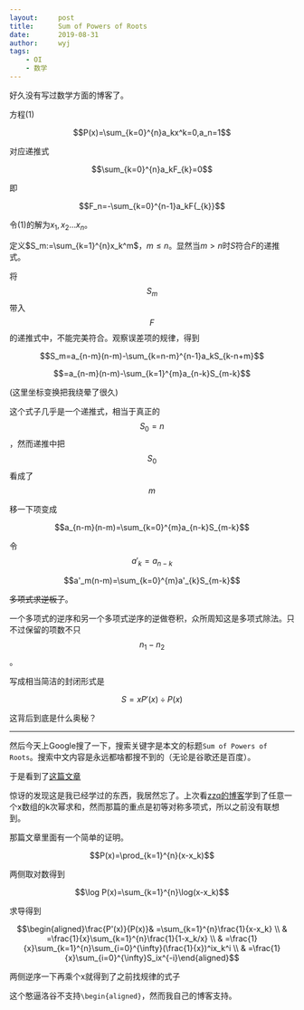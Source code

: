 ```yaml
---
layout:		post
title:		Sum of Powers of Roots
date:		2019-08-31
author:		wyj
tags:
    - OI
    - 数学
---
```


好久没有写过数学方面的博客了。

方程(1)

$$P(x)=\sum_{k=0}^{n}a_kx^k=0,a_n=1$$

对应递推式

$$\sum_{k=0}^{n}a_kF_{k}=0$$

即

$$F_n=-\sum_{k=0}^{n-1}a_kF{_{k}}$$

令(1)的解为$x_1,x_2\ldots x_n$。

定义$S_m:=\sum_{k=1}^{n}x_k^m$，$m\le n$。显然当$m\gt n$时$S$符合$F$的递推式。

将$$S_m$$带入$$F$$的递推式中，不能完美符合。观察误差项的规律，得到

$$S_m=a_{n-m}(n-m)-\sum_{k=n-m}^{n-1}a_kS_{k-n+m}$$

$$=a_{n-m}(n-m)-\sum_{k=1}^{m}a_{n-k}S_{m-k}$$

(这里坐标变换把我绕晕了很久)

这个式子几乎是一个递推式，相当于真正的$$S_0=n$$，然而递推中把$$S_0$$看成了$$m$$

移一下项变成

$$a_{n-m}(n-m)=\sum_{k=0}^{m}a_{n-k}S_{m-k}$$

令$$a'_k=a_{n-k}$$

$$a'_m(n-m)=\sum_{k=0}^{m}a'_{k}S_{m-k}$$

~~多项式求逆板子~~。

一个多项式的逆序和另一个多项式逆序的逆做卷积，众所周知这是多项式除法。只不过保留的项数不只$$n_1-n_2$$。

写成相当简洁的封闭形式是

$$S=xP'(x)\div P(x)$$

这背后到底是什么奥秘？

---

然后今天上Google搜了一下，搜索关键字是本文的标题`Sum of Powers of Roots`。搜索中文内容是永远都啥都搜不到的（无论是谷歌还是百度）。

于是看到了[这篇文章](https://www.qc.edu.hk/math/Resource/AL/Sum%20of%20Powers%20of%20Roots.pdf)

惊讶的发现这是我已经学过的东西，我居然忘了。上次看[zzq的博客](https://www.cnblogs.com/zzqsblog/p/7265111.html)学到了任意一个x数组的k次幂求和，然而那篇的重点是初等对称多项式，所以之前没有联想到。

那篇文章里面有一个简单的证明。

$$P(x)=\prod_{k=1}^{n}(x-x_k)$$

两侧取对数得到

$$\log P(x)=\sum_{k=1}^{n}\log(x-x_k)$$

求导得到

$$\begin{aligned}\frac{P'(x)}{P(x)}& =\sum_{k=1}^{n}\frac{1}{x-x_k} \\
& =\frac{1}{x}\sum_{k=1}^{n}\frac{1}{1-x_k/x} \\
& =\frac{1}{x}\sum_{k=1}^{n}\sum_{i=0}^{\infty}(\frac{1}{x})^ix_k^i \\
& =\frac{1}{x}\sum_{i=0}^{\infty}S_ix^{-i}\end{aligned}$$

两侧逆序一下再乘个x就得到了之前找规律的式子

这个憨逼洛谷不支持`\begin{aligned}`，然而我自己的博客支持。
